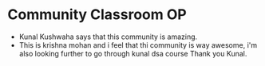 # Community Classroom OP
- Kunal Kushwaha says that this community is amazing.
- This is krishna mohan and
  i feel that thi community is way awesome, 
  i'm also looking further to go through kunal dsa course Thank you Kunal.
